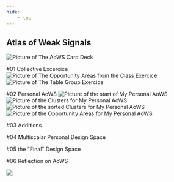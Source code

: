```yaml
---
hide:
    - toc
---
```


## Atlas of Weak Signals

![Picture of The AoWS Card Deck](../../images/Bearbeitet/7572BD00-E250-404B-8F4F-09542266FB87.jpg)

#01 Collective Excercice
![Picture of The Opportunity Areas from the Class Exercice](../../images/Bearbeitet/IMG_8618.jpg)
![Picture of The Table Group Exercice](../../images/Bearbeitet/IMG_8624.jpg)

#02 Personal AoWS
![Picture of the start of My Personal AoWS](../../images/Bearbeitet/IMG_8661.jpg)
![Picture of the Clusters for My Personal AoWS](../../images/Bearbeitet/IMG_8663.jpg)
![Picture of the sorted Clusters for My Personal AoWS](../../images/Bearbeitet/IMG_8664.jpg)
![Picture of the Opportunity Areas for My Personal AoWS](../../images/Bearbeitet/IMG_8665.jpg)

#03 Additions

#04 Multiscalar Personal Design Space

#05 the "Final" Design Space

#06 Reflection on AoWS


![](../images/MT01/scorpio_blow.jpg)
